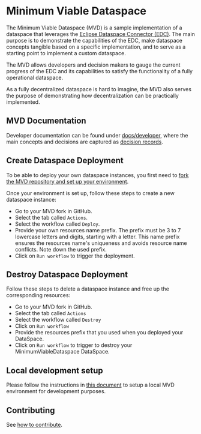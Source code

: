 # Minimum Viable Dataspace

The Minimum Viable Dataspace (MVD) is a sample implementation of a dataspace that leverages the [Eclipse Dataspace Connector (EDC)](https://github.com/eclipse-dataspaceconnector/dataspaceconnector). The main purpose is to demonstrate the capabilities of the EDC, make dataspace concepts tangible based on a specific implementation, and to serve as a starting point to implement a custom dataspace.

The MVD allows developers and decision makers to gauge the current progress of the EDC and its capabilities to satisfy the functionality of a fully operational dataspace.

As a fully decentralized dataspace is hard to imagine, the MVD also serves the purpose of demonstrating how decentralization can be practically implemented.

## MVD Documentation

Developer documentation can be found under [docs/developer](docs/developer/), where the main concepts and decisions are captured as [decision records](docs/developer/decision-records/).

## Create Dataspace Deployment

To be able to deploy your own dataspace instances, you first need to [fork the MVD repository and set up your environment](docs/developer/continuous-deployment/continuous_deployment.md).

Once your environment is set up, follow these steps to create a new dataspace instance:

- Go to your MVD fork in GitHub.
- Select the tab called `Actions`.
- Select the workflow called `Deploy`.
- Provide your own resources name prefix. The prefix must be 3 to 7 lowercase letters and digits, starting with a letter.
  This name prefix ensures the resources name's uniqueness and avoids resource name conflicts.
  Note down the used prefix.
- Click on `Run workflow` to trigger the deployment.

## Destroy Dataspace Deployment

Follow these steps to delete a dataspace instance and free up the corresponding resources:

- Go to your MVD fork in GitHub.
- Select the tab called `Actions`
- Select the workflow called `Destroy`
- Click on `Run workflow`
- Provide the resources prefix that you used when you deployed your DataSpace.
- Click on `Run workflow` to trigger to destroy your MinimumViableDataspace DataSpace.

## Local development setup

Please follow the instructions in [this document](system-tests/README.md) to setup a local MVD environment for development purposes.

## Contributing

See [how to contribute](CONTRIBUTING.md).